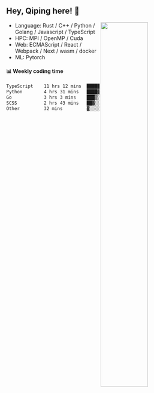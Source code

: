 

## Hey, Qiping here! :wave:

[<img align="right" width="50%" src="https://github-readme-stats.vercel.app/api?username=ppppqp&theme=dark&show_icons=true">](https://metrics.lecoq.io/ppppqp?template=classic)



-   Language: Rust / C++ / Python / Golang / Javascript / TypeScript
-   HPC: MPI / OpenMP / Cuda
-   Web: ECMAScript / React / Webpack / Next / wasm / docker
-   ML: Pytorch



#### :bar_chart: Weekly coding time

<!--START_SECTION:waka-->

```txt
TypeScript    11 hrs 12 mins  ███████████▓░░░░░░░░░░░░░   46.56 %
Python        4 hrs 31 mins   ████▓░░░░░░░░░░░░░░░░░░░░   18.77 %
Go            3 hrs 3 mins    ███▒░░░░░░░░░░░░░░░░░░░░░   12.68 %
SCSS          2 hrs 43 mins   ██▓░░░░░░░░░░░░░░░░░░░░░░   11.30 %
Other         32 mins         ▓░░░░░░░░░░░░░░░░░░░░░░░░   02.28 %
```

<!--END_SECTION:waka-->
